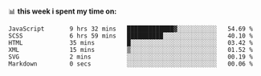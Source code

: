 📊 **this week i spent my time on:**
<!--START_SECTION:waka-->

```text
JavaScript       9 hrs 32 mins   █████████████▓░░░░░░░░░░░   54.69 %
SCSS             6 hrs 59 mins   ██████████░░░░░░░░░░░░░░░   40.10 %
HTML             35 mins         █░░░░░░░░░░░░░░░░░░░░░░░░   03.42 %
XML              15 mins         ▒░░░░░░░░░░░░░░░░░░░░░░░░   01.52 %
SVG              2 mins          ░░░░░░░░░░░░░░░░░░░░░░░░░   00.19 %
Markdown         0 secs          ░░░░░░░░░░░░░░░░░░░░░░░░░   00.06 %
```

<!--END_SECTION:waka-->
